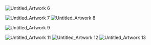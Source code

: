 # <!DOCTYPE html>
<html lang="en">


![Untitled_Artwork 6](https://github.com/user-attachments/assets/d80fc8b8-8283-430d-9e15-2c23ac374a34)

![Untitled_Artwork 7](https://github.com/user-attachments/assets/9af97c4f-7ee5-44a9-8bfb-9c3d3efa4be2)
![Untitled_Artwork 8](https://github.com/user-attachments/assets/23f80ba9-2b52-4013-a610-960836ee49ef)

![Untitled_Artwork 9](https://github.com/user-attachments/assets/2b1e8704-a345-4f2c-93a3-4ee3c79d4a29)

![Untitled_Artwork 11](https://github.com/user-attachments/assets/393faca7-cb5b-450a-b2f8-2df2843dd1e7)
![Untitled_Artwork 12](https://github.com/user-attachments/assets/8b3c47ac-24fe-4c1a-8e3b-3ddff5215d50)
![Untitled_Artwork 13](https://github.com/user-attachments/assets/02b8e959-afc1-4690-b414-fb08112729c1)


</div>
</body>
